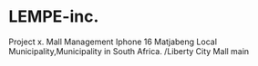# LEMPE-inc.
Project x.
Mall Management
Iphone 16
Matjabeng Local Municipality,Municipality in South Africa.
/Liberty City Mall
main
